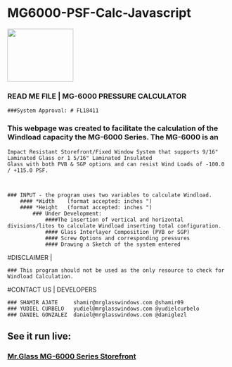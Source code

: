 # MG6000-PSF-Calc-Javascript
<div style="display: block; text-align="center";> <img src="http://www.shamirajate.com/demo/assets/MrGlassManufacturing.png" width="150" height="120"></div>

### READ ME FILE  |  MG-6000 PRESSURE CALCULATOR

	###System Approval: # FL18411

### This webpage was created to facilitate the calculation of the Windload capacity the MG-6000 Series. The MG-6000 is an
	Impact Resistant Storefront/Fixed Window System that supports 9/16" Laminated Glass or 1 5/16" Laminated Insulated
	Glass with both PVB & SGP options and can resist Wind Loads of -100.0 / +115.0 PSF.



	### INPUT - the program uses two variables to calculate Windload.
		#### *Width    (format accepted: inches ")
		#### *Height   (format accepted: inches ")
			### Under Development:
				####The insertion of vertical and horizontal divisions/lites to calculate Windload inserting total configuration.
				#### Glass Interlayer Composition (PVB or SGP)
				#### Screw Options and corresponding pressures
				#### Drawing a Sketch of the system entered

#DISCLAIMER    |

	### This program should not be used as the only resource to check for Windload Calculation.


#CONTACT US    |     DEVELOPERS

	### SHAMIR AJATE     shamir@mrglasswindows.com @shamir09
	### YUDIEL CURBELO   yudiel@mrglasswindows.com @yudielcurbelo
	### DANIEL GONZALEZ  daniel@mrglasswindows.com @daniglezl
	
## See it run live:
### [Mr.Glass MG-6000 Series Storefront](http://www.shamirajate.com/demo)
